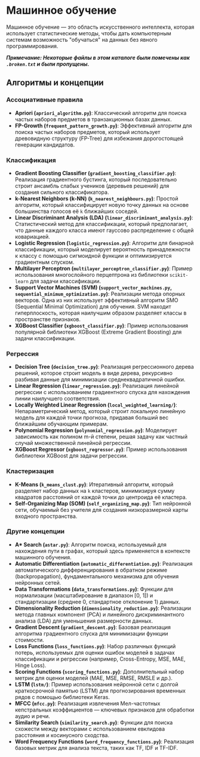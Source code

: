 # Машинное обучение

Машинное обучение — это область искусственного интеллекта, которая использует статистические методы, чтобы дать компьютерным системам возможность "обучаться" на данных без явного программирования.

***Примечание: Некоторые файлы в этом каталоге были помечены как `.broken.txt` и были пропущены.***

## Алгоритмы и концепции

### Ассоциативные правила
*   **Apriori (`apriori_algorithm.py`)**: Классический алгоритм для поиска частых наборов предметов в транзакционных базах данных.
*   **FP-Growth (`frequent_pattern_growth.py`)**: Эффективный алгоритм для поиска частых наборов предметов, который использует древовидную структуру (FP-Tree) для избежания дорогостоящей генерации кандидатов.

### Классификация
*   **Gradient Boosting Classifier (`gradient_boosting_classifier.py`)**: Реализация градиентного бустинга, который последовательно строит ансамбль слабых учеников (деревьев решений) для создания сильного классификатора.
*   **k-Nearest Neighbors (k-NN) (`k_nearest_neighbours.py`)**: Простой алгоритм, который классифицирует новую точку данных на основе большинства голосов её `k` ближайших соседей.
*   **Linear Discriminant Analysis (LDA) (`linear_discriminant_analysis.py`)**: Статистический метод для классификации, который предполагает, что данные каждого класса имеют гауссово распределение с общей ковариацией.
*   **Logistic Regression (`logistic_regression.py`)**: Алгоритм для бинарной классификации, который моделирует вероятность принадлежности к классу с помощью сигмоидной функции и оптимизируется градиентным спуском.
*   **Multilayer Perceptron (`multilayer_perceptron_classifier.py`)**: Пример использования многослойного перцептрона из библиотеки `scikit-learn` для задачи классификации.
*   **Support Vector Machines (SVM) (`support_vector_machines.py`, `sequential_minimum_optimization.py`)**: Реализации метода опорных векторов. Одна из них использует эффективный алгоритм SMO (Sequential Minimal Optimization) для обучения. SVM находит гиперплоскость, которая наилучшим образом разделяет классы в пространстве признаков.
*   **XGBoost Classifier (`xgboost_classifier.py`)**: Пример использования популярной библиотеки XGBoost (Extreme Gradient Boosting) для задачи классификации.

### Регрессия
*   **Decision Tree (`decision_tree.py`)**: Реализация регрессионного дерева решений, которое строит модель в виде дерева, рекурсивно разбивая данные для минимизации среднеквадратичной ошибки.
*   **Linear Regression (`linear_regression.py`)**: Реализация линейной регрессии с использованием градиентного спуска для нахождения линии наилучшего соответствия.
*   **Locally Weighted Linear Regression (`local_weighted_learning/`)**: Непараметрический метод, который строит локальную линейную модель для каждой точки прогноза, придавая больший вес ближайшим обучающим примерам.
*   **Polynomial Regression (`polynomial_regression.py`)**: Моделирует зависимость как полином m-й степени, решая задачу как частный случай множественной линейной регрессии.
*   **XGBoost Regressor (`xgboost_regressor.py`)**: Пример использования библиотеки XGBoost для задачи регрессии.

### Кластеризация
*   **K-Means (`k_means_clust.py`)**: Итеративный алгоритм, который разделяет набор данных на `k` кластеров, минимизируя сумму квадратов расстояний от каждой точки до центроида её кластера.
*   **Self-Organizing Map (SOM) (`self_organizing_map.py`)**: Тип нейронной сети, обучаемый без учителя для создания низкоразмерной карты входного пространства.

### Другие концепции
*   **A\* Search (`astar.py`)**: Алгоритм поиска, используемый для нахождения пути в графах, который здесь применяется в контексте машинного обучения.
*   **Automatic Differentiation (`automatic_differentiation.py`)**: Реализация автоматического дифференцирования в обратном режиме (backpropagation), фундаментального механизма для обучения нейронных сетей.
*   **Data Transformations (`data_transformations.py`)**: Функции для нормализации (масштабирование в диапазон [0, 1]) и стандартизации (среднее 0, стандартное отклонение 1) данных.
*   **Dimensionality Reduction (`dimensionality_reduction.py`)**: Реализации метода главных компонент (PCA) и линейного дискриминантного анализа (LDA) для уменьшения размерности данных.
*   **Gradient Descent (`gradient_descent.py`)**: Базовая реализация алгоритма градиентного спуска для минимизации функции стоимости.
*   **Loss Functions (`loss_functions.py`)**: Набор различных функций потерь, используемых для оценки ошибок моделей в задачах классификации и регрессии (например, Cross-Entropy, MSE, MAE, Hinge Loss).
*   **Scoring Functions (`scoring_functions.py`)**: Дополнительный набор метрик для оценки моделей (MAE, MSE, RMSE, RMSLE и др.).
*   **LSTM (`lstm/`)**: Пример использования нейронной сети с долгой краткосрочной памятью (LSTM) для прогнозирования временных рядов с помощью библиотеки Keras.
*   **MFCC (`mfcc.py`)**: Реализация извлечения Мел-частотных кепстральных коэффициентов — ключевых признаков для обработки аудио и речи.
*   **Similarity Search (`similarity_search.py`)**: Функции для поиска схожести между векторами с использованием евклидова расстояния и косинусного сходства.
*   **Word Frequency Functions (`word_frequency_functions.py`)**: Реализация базовых метрик для анализа текста, таких как TF, IDF и TF-IDF.
